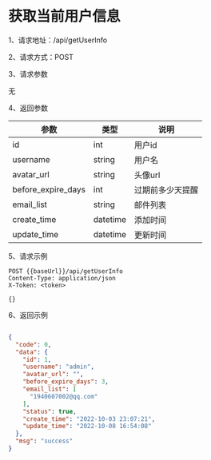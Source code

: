 # 获取当前用户信息

1、请求地址：/api/getUserInfo

2、请求方式：POST

3、请求参数

无

4、返回参数

| 参数  | 类型   | 说明 |
| -| - | - |
| id | int | 用户id
| username | string | 用户名
| avatar_url | string | 头像url
| before_expire_days | int  | 过期前多少天提醒
| email_list | string  | 邮件列表
| create_time | datetime  | 添加时间
| update_time | datetime  | 更新时间

5、请求示例

```
POST {{baseUrl}}/api/getUserInfo
Content-Type: application/json
X-Token: <token>

{}
```

6、返回示例

```json

{
  "code": 0,
  "data": {
    "id": 1,
    "username": "admin",
    "avatar_url": "",
    "before_expire_days": 3,
    "email_list": [
      "1940607002@qq.com"
    ],
    "status": true,
    "create_time": "2022-10-03 23:07:21",
    "update_time": "2022-10-08 16:54:08"
  },
  "msg": "success"
}
```